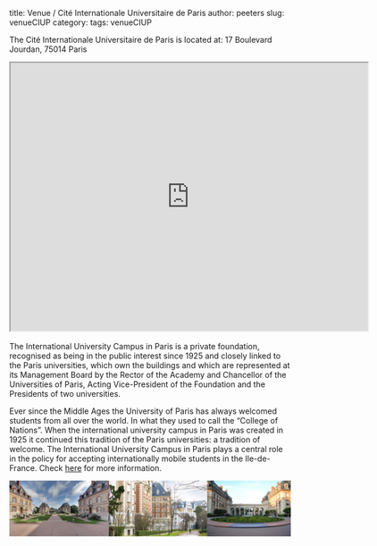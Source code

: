 title: Venue / Cité Internationale Universitaire de Paris
author: peeters
slug: venueCIUP
category:
tags: venueCIUP

The Cité Internationale Universitaire de Paris is located at: 17 Boulevard Jourdan, 75014 Paris

<iframe src="https://www.google.com/maps/d/embed?mid=1Y65x7zX0p63slcYuT5P0FAROK5WsK6l5" width="640" height="480"></iframe>

The International University Campus in Paris is a private foundation, recognised as being in the public interest since 1925 and closely linked to the Paris universities, which own the buildings and  which are represented at its Management Board by the Rector of the Academy and Chancellor of the Universities of Paris, Acting Vice-President of the Foundation and the Presidents of two universities.

Ever since the Middle Ages the University of Paris has always welcomed students from all over the world. In what they used to call the “College of Nations”. When the international university campus in Paris was created in 1925 it continued this tradition of the Paris universities: a tradition of welcome. The International University Campus in Paris plays a central role in the policy for accepting internationally mobile students in the Ile-de-France. Check [here](http://www.ciup.fr/en/) for more information.

<img src="../images/citeu.png"></TD>
